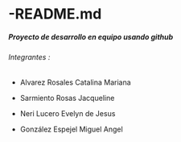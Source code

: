 # -README.md
##### Proyecto de desarrollo en equipo usando github

###### Integrantes :

- Alvarez Rosales Catalina Mariana  

- Sarmiento Rosas Jacqueline   

- Neri Lucero Evelyn de Jesus 

- González Espejel Miguel Angel  
